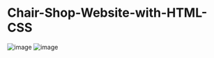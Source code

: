 # Chair-Shop-Website-with-HTML-CSS

![image](https://user-images.githubusercontent.com/108184198/222426176-16012908-b1c1-4d4f-bd27-d7f16af3ec9a.png)
![image](https://user-images.githubusercontent.com/108184198/222426223-9c595cd2-cb30-47cc-8455-a5117d4d0588.png)


